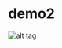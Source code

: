 # demo2
![alt tag](https://lh3.googleusercontent.com/S1dVoi0SIfExri6emokRiH5Kpg4ds8z3Z5Vy2oWH28d7kGLzuqtFUa4pHXl_5fOVI0Io-kLIz7s8IpdtMRkvl_ayUt_tX5BoHpYu77mZdoYZCW4_deiqAKJb0sppvlBpkUhfSQ-YidM_P24MsF6nNfq9SMPgo6WdKGOcHb6wx3pxeEr6DcvYtVGw95k1IKsxe5k90iS6B4JCrFsLxwvhBFbrbt4coq96IpoKmGlUhZt3wbKOhQEPfRTtAXARq0I8HPKNhyEjtT0a82odrxBGNX7CV5YEDhymyUjwyRA43YXUQSHDovnNCn2dJbf_oabJRPC7ytHhUGGCmO4G0ro23XHFE6SRpzZpRRUWe_flmd71p1NP6MxM7IT2wy9PQMPQcDyPtNCi8tyPqVSCRQfRJe5YEnjLAtVsJWLZ6HBKZa1SU0F-1IoCUJ4jlTSgcxJCsFRHFle-aCzjZJpsgoc1WW_Myml6dDzB3Nv0sArifT1x4aWrctSM1Hn5ztg2DWhxUf3KNydJgiGiC48IuJuM4lHks33VuPBVDgeo1-1VTXrSbng1NVQWSj3vM4LzPKK1AtAJmQ2uIuOEI52FVjJTnUoHCNVAtHuSPYb1XY0=w711-h947-no)
